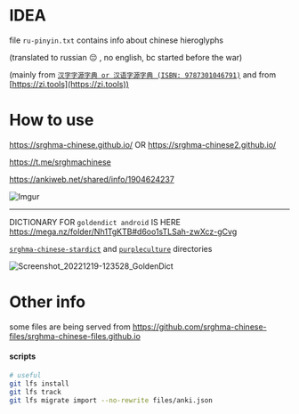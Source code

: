 # IDEA

file `ru-pinyin.txt` contains info about chinese hieroglyphs

(translated to russian 😔 , no english, bc started before the war)

(mainly from [`汉字字源字典 or 汉语字源字典 (ISBN: 9787301046791)`](https://chinese.stackexchange.com/questions/53487) and from [https://zi.tools](https://zi.tools))

# How to use

https://srghma-chinese.github.io/
OR https://srghma-chinese2.github.io/

https://t.me/srghmachinese

https://ankiweb.net/shared/info/1904624237

![Imgur](https://i.imgur.com/KTuAfyY.png?1)

---------

DICTIONARY FOR `goldendict android` IS HERE https://mega.nz/folder/Nh1TgKTB#d6oo1sTLSah-zwXcz-gCvg

[`srghma-chinese-stardict`](https://mega.nz/folder/wkFR2JgY#WgNY62j4FfP17UlKRys0xQ) and [`purpleculture`](https://mega.nz/folder/0gM1HIaD#tQ4jdT1YbwnmGTiKZc93hg) directories

![Screenshot_20221219-123528_GoldenDict](https://user-images.githubusercontent.com/7573215/208418832-9e3e94b1-7c58-4b43-a95c-f210152cb6be.jpg)

# Other info

some files are being served from https://github.com/srghma-chinese-files/srghma-chinese-files.github.io

#### scripts

```sh
# useful
git lfs install
git lfs track
git lfs migrate import --no-rewrite files/anki.json
```
